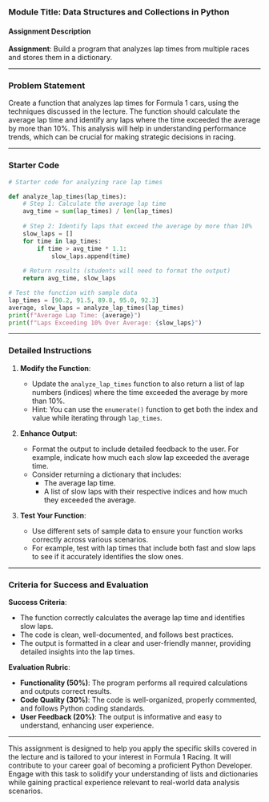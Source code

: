 ### Module Title: Data Structures and Collections in Python

#### Assignment Description
**Assignment**: Build a program that analyzes lap times from multiple races and stores them in a dictionary.

---

### Problem Statement
Create a function that analyzes lap times for Formula 1 cars, using the techniques discussed in the lecture. The function should calculate the average lap time and identify any laps where the time exceeded the average by more than 10%. This analysis will help in understanding performance trends, which can be crucial for making strategic decisions in racing.

---

### Starter Code
```python
# Starter code for analyzing race lap times

def analyze_lap_times(lap_times):
    # Step 1: Calculate the average lap time
    avg_time = sum(lap_times) / len(lap_times)
    
    # Step 2: Identify laps that exceed the average by more than 10%
    slow_laps = []
    for time in lap_times:
        if time > avg_time * 1.1:
            slow_laps.append(time)
    
    # Return results (students will need to format the output)
    return avg_time, slow_laps

# Test the function with sample data
lap_times = [90.2, 91.5, 89.8, 95.0, 92.3]
average, slow_laps = analyze_lap_times(lap_times)
print(f"Average Lap Time: {average}")
print(f"Laps Exceeding 10% Over Average: {slow_laps}")
```

---

### Detailed Instructions
1. **Modify the Function**:
   - Update the `analyze_lap_times` function to also return a list of lap numbers (indices) where the time exceeded the average by more than 10%. 
   - Hint: You can use the `enumerate()` function to get both the index and value while iterating through `lap_times`.

2. **Enhance Output**:
   - Format the output to include detailed feedback to the user. For example, indicate how much each slow lap exceeded the average time.
   - Consider returning a dictionary that includes:
     - The average lap time.
     - A list of slow laps with their respective indices and how much they exceeded the average.

3. **Test Your Function**:
   - Use different sets of sample data to ensure your function works correctly across various scenarios.
   - For example, test with lap times that include both fast and slow laps to see if it accurately identifies the slow ones.

---

### Criteria for Success and Evaluation
**Success Criteria**:
- The function correctly calculates the average lap time and identifies slow laps.
- The code is clean, well-documented, and follows best practices.
- The output is formatted in a clear and user-friendly manner, providing detailed insights into the lap times.

**Evaluation Rubric**:
- **Functionality (50%)**: The program performs all required calculations and outputs correct results.
- **Code Quality (30%)**: The code is well-organized, properly commented, and follows Python coding standards.
- **User Feedback (20%)**: The output is informative and easy to understand, enhancing user experience.

---

This assignment is designed to help you apply the specific skills covered in the lecture and is tailored to your interest in Formula 1 Racing. It will contribute to your career goal of becoming a proficient Python Developer. Engage with this task to solidify your understanding of lists and dictionaries while gaining practical experience relevant to real-world data analysis scenarios.